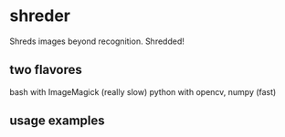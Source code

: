 # shreder
Shreds images beyond recognition. Shredded!

## two flavores

bash with ImageMagick (really slow)
python with opencv, numpy (fast)

## usage examples


